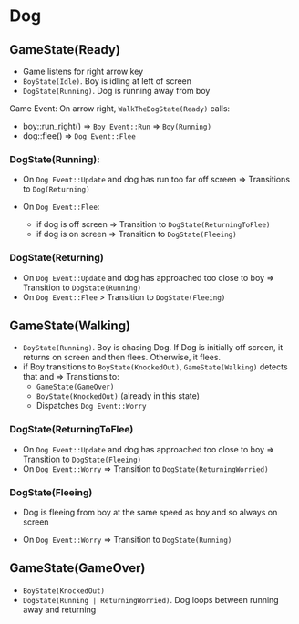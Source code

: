 # Dog

## GameState(Ready)

- Game listens for right arrow key
- `BoyState(Idle)`. Boy is idling at left of screen
- `DogState(Running)`. Dog is running away from boy

Game Event: On arrow right, `WalkTheDogState(Ready)` calls:

- boy::run_right() => `Boy Event::Run` => `Boy(Running)`
- dog::flee() => `Dog Event::Flee`

### DogState(Running):

- On `Dog Event::Update` and dog has run too far off screen => Transitions to `Dog(Returning)`
- On `Dog Event::Flee`:

  - if dog is off screen => Transition to `DogState(ReturningToFlee)`
  - if dog is on screen => Transition to `DogState(Fleeing)`

### DogState(Returning)

- On `Dog Event::Update` and dog has approached too close to boy => Transition to `DogState(Running)`
- On `Dog Event::Flee` > Transition to `DogState(Fleeing)`

## GameState(Walking)

- `BoyState(Running)`. Boy is chasing Dog. If Dog is initially off screen, it returns on screen and then flees. Otherwise, it flees.
- if Boy transitions to `BoyState(KnockedOut)`, `GameState(Walking)` detects that and => Transitions to:
  - `GameState(GameOver)`
  - `BoyState(KnockedOut)` (already in this state)
  - Dispatches `Dog Event::Worry`

### DogState(ReturningToFlee)

- On `Dog Event::Update` and dog has approached too close to boy => Transition to `DogState(Fleeing)`
- On `Dog Event::Worry` => Transition to `DogState(ReturningWorried)`

### DogState(Fleeing)

- Dog is fleeing from boy at the same speed as boy and so always on screen

- On `Dog Event::Worry` => Transition to `DogState(Running)`

## GameState(GameOver)

- `BoyState(KnockedOut)`
- `DogState(Running | ReturningWorried)`. Dog loops between running away and returning
